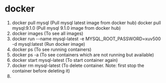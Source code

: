 # docker

1. docker pull mysql (Pull mysql latest image from docker hub)
   docker pull mysql:9.1.0 (Pull mysql 9.1.0 image from docker hub)
3. docker images (To see all images)
4. docker run --name mysql-latest -e MYSQL_ROOT_PASSWORD=xuv500 -d mysql:latest  (Run docker image)
5. docker ps (To see running containers)
6. docker ps -a (To see containers which are not running but available)
7. docker start mysql-latest (To start container again)
8. docker rm mysql-latest (To delete container. Note: first stop the container before deleting it)
9. 
